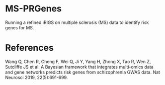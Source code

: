 # MS-PRGenes
Running a refined iRIGS on multiple sclerosis (MS) data to identify risk genes for MS. 


# References
Wang Q, Chen R, Cheng F, Wei Q, Ji Y, Yang H, Zhong X, Tao R, Wen Z, Sutcliffe JS et al: A Bayesian framework that integrates multi-omics data and gene networks predicts risk genes from schizophrenia GWAS data. Nat Neurosci 2019, 22(5):691-699.

